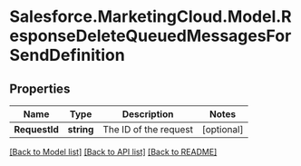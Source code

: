 # Salesforce.MarketingCloud.Model.ResponseDeleteQueuedMessagesForSendDefinition
## Properties

Name | Type | Description | Notes
------------ | ------------- | ------------- | -------------
**RequestId** | **string** | The ID of the request | [optional] 

[[Back to Model list]](../README.md#documentation-for-models) [[Back to API list]](../README.md#documentation-for-api-endpoints) [[Back to README]](../README.md)

